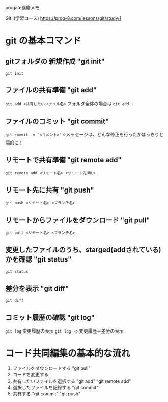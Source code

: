 progate講座メモ

Git Ⅰ(学習コース)
https://prog-8.com/lessons/git/study/1

# git の基本コマンド

## gitフォルダの 新規作成 "git init"
`git init`

## ファイルの共有準備 "git add"
`git add <共有したいファイル名>`
フォルダ全体の場合は
`git add .`

## ファイルのコミット "git commit"
`git commit -m "<コメント>"`
⭐️メッセージは、どんな修正を行ったかはっきりと端的に！

## リモートで共有準備 "git remote add"
`git remote add <リモート名> <リモート先URL>`

## リモート先に共有 "git push"
`git push <リモート名> <ブランチ名>`

## リモートからファイルをダウンロード "git pull"
`git pull <リモート名> <ブランチ名>`

## 変更したファイルのうち、starged(addされている)かを確認 "git status"
`git status`

## 差分を表示 "git diff"
`git diff`

## コミット履歴の確認 "git log"
`git log` 変更履歴の表示
`git log -p` 変更履歴＋差分の表示



# コード共同編集の基本的な流れ
1. ファイルをダウンロードする "git pull"
1. コードを変更する 
1. 共有したいファイルを選択する "git add" "git remote add"
1. 選択したファイルを記録する "git commit"
1. 共有する "git commit" "git push"
